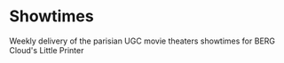 Showtimes
=========

Weekly delivery of the parisian UGC movie theaters showtimes for BERG Cloud's Little Printer
